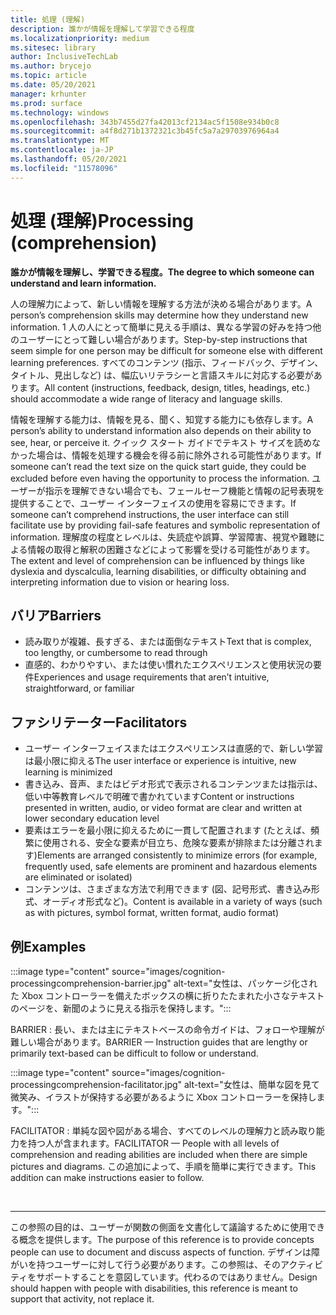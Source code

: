 ```yaml
---
title: 処理 (理解)
description: 誰かが情報を理解して学習できる程度
ms.localizationpriority: medium
ms.sitesec: library
author: InclusiveTechLab
ms.author: brycejo
ms.topic: article
ms.date: 05/20/2021
manager: krhunter
ms.prod: surface
ms.technology: windows
ms.openlocfilehash: 343b7455d27fa42013cf2134ac5f1508e934b0c8
ms.sourcegitcommit: a4f8d271b1372321c3b45fc5a7a29703976964a4
ms.translationtype: MT
ms.contentlocale: ja-JP
ms.lasthandoff: 05/20/2021
ms.locfileid: "11578096"
---
```

# <a name="processing-comprehension"></a><span data-ttu-id="64ef6-103">処理 (理解)</span><span class="sxs-lookup"><span data-stu-id="64ef6-103">Processing (comprehension)</span></span>

**<span data-ttu-id="64ef6-104">誰かが情報を理解し、学習できる程度。</span><span class="sxs-lookup"><span data-stu-id="64ef6-104">The degree to which someone can understand and learn information.</span></span>**

<span data-ttu-id="64ef6-105">人の理解力によって、新しい情報を理解する方法が決める場合があります。</span><span class="sxs-lookup"><span data-stu-id="64ef6-105">A person’s comprehension skills may determine how they understand new information.</span></span> <span data-ttu-id="64ef6-106">1 人の人にとって簡単に見える手順は、異なる学習の好みを持つ他のユーザーにとって難しい場合があります。</span><span class="sxs-lookup"><span data-stu-id="64ef6-106">Step-by-step instructions that seem simple for one person may be difficult for someone else with different learning preferences.</span></span> <span data-ttu-id="64ef6-107">すべてのコンテンツ (指示、フィードバック、デザイン、タイトル、見出しなど) は、幅広いリテラシーと言語スキルに対応する必要があります。</span><span class="sxs-lookup"><span data-stu-id="64ef6-107">All content (instructions, feedback, design, titles, headings, etc.) should accommodate a wide range of literacy and language skills.</span></span>

<span data-ttu-id="64ef6-108">情報を理解する能力は、情報を見る、聞く、知覚する能力にも依存します。</span><span class="sxs-lookup"><span data-stu-id="64ef6-108">A person’s ability to understand information also depends on their ability to see, hear, or perceive it.</span></span> <span data-ttu-id="64ef6-109">クイック スタート ガイドでテキスト サイズを読めなかった場合は、情報を処理する機会を得る前に除外される可能性があります。</span><span class="sxs-lookup"><span data-stu-id="64ef6-109">If someone can’t read the text size on the quick start guide, they could be excluded before even having the opportunity to process the information.</span></span> <span data-ttu-id="64ef6-110">ユーザーが指示を理解できない場合でも、フェールセーフ機能と情報の記号表現を提供することで、ユーザー インターフェイスの使用を容易にできます。</span><span class="sxs-lookup"><span data-stu-id="64ef6-110">If someone can’t comprehend instructions, the user interface can still facilitate use by providing fail-safe features and symbolic representation of information.</span></span> <span data-ttu-id="64ef6-111">理解度の程度とレベルは、失読症や誤算、学習障害、視覚や難聴による情報の取得と解釈の困難さなどによって影響を受ける可能性があります。</span><span class="sxs-lookup"><span data-stu-id="64ef6-111">The extent and level of comprehension can be influenced by things like dyslexia and dyscalculia, learning disabilities, or difficulty obtaining and interpreting information due to vision or hearing loss.</span></span>

## <a name="barriers"></a><span data-ttu-id="64ef6-112">バリア</span><span class="sxs-lookup"><span data-stu-id="64ef6-112">Barriers</span></span>
* <span data-ttu-id="64ef6-113">読み取りが複雑、長すぎる、または面倒なテキスト</span><span class="sxs-lookup"><span data-stu-id="64ef6-113">Text that is complex, too lengthy, or cumbersome to read through</span></span>
* <span data-ttu-id="64ef6-114">直感的、わかりやすい、または使い慣れたエクスペリエンスと使用状況の要件</span><span class="sxs-lookup"><span data-stu-id="64ef6-114">Experiences and usage requirements that aren’t intuitive, straightforward, or familiar</span></span>

## <a name="facilitators"></a><span data-ttu-id="64ef6-115">ファシリテーター</span><span class="sxs-lookup"><span data-stu-id="64ef6-115">Facilitators</span></span>

* <span data-ttu-id="64ef6-116">ユーザー インターフェイスまたはエクスペリエンスは直感的で、新しい学習は最小限に抑える</span><span class="sxs-lookup"><span data-stu-id="64ef6-116">The user interface or experience is intuitive, new learning is minimized</span></span>
* <span data-ttu-id="64ef6-117">書き込み、音声、またはビデオ形式で表示されるコンテンツまたは指示は、低い中等教育レベルで明確で書かれています</span><span class="sxs-lookup"><span data-stu-id="64ef6-117">Content or instructions presented in written, audio, or video format are clear and written at lower secondary education level</span></span>
* <span data-ttu-id="64ef6-118">要素はエラーを最小限に抑えるために一貫して配置されます (たとえば、頻繁に使用される、安全な要素が目立ち、危険な要素が排除または分離されます)</span><span class="sxs-lookup"><span data-stu-id="64ef6-118">Elements are arranged consistently to minimize errors (for example, frequently used, safe elements are prominent and hazardous elements are eliminated or isolated)</span></span>
* <span data-ttu-id="64ef6-119">コンテンツは、さまざまな方法で利用できます (図、記号形式、書き込み形式、オーディオ形式など)。</span><span class="sxs-lookup"><span data-stu-id="64ef6-119">Content is available in a variety of ways (such as with pictures, symbol format, written format, audio format)</span></span>


## <a name="examples"></a><span data-ttu-id="64ef6-120">例</span><span class="sxs-lookup"><span data-stu-id="64ef6-120">Examples</span></span>

:::image type="content" source="images/cognition-processingcomprehension-barrier.jpg" alt-text="女性は、パッケージ化された Xbox コントローラーを備えたボックスの横に折りたたまれた小さなテキストのページを、新聞のように見える指示を保持します。":::

<span data-ttu-id="64ef6-122">BARRIER : 長い、または主にテキストベースの命令ガイドは、フォローや理解が難しい場合があります。</span><span class="sxs-lookup"><span data-stu-id="64ef6-122">BARRIER — Instruction guides that are lengthy or primarily text-based can be difficult to follow or understand.</span></span>

:::image type="content" source="images/cognition-processingcomprehension-facilitator.jpg" alt-text="女性は、簡単な図を見て微笑み、イラストが保持する必要があるように Xbox コントローラーを保持します。":::

<span data-ttu-id="64ef6-124">FACILITATOR : 単純な図や図がある場合、すべてのレベルの理解力と読み取り能力を持つ人が含まれます。</span><span class="sxs-lookup"><span data-stu-id="64ef6-124">FACILITATOR — People with all levels of comprehension and reading abilities are included when there are simple pictures and diagrams.</span></span> <span data-ttu-id="64ef6-125">この追加によって、手順を簡単に実行できます。</span><span class="sxs-lookup"><span data-stu-id="64ef6-125">This addition can make instructions easier to follow.</span></span>

&nbsp;

[comment]: # (フッター ステートメント)
___
<span data-ttu-id="64ef6-127">この参照の目的は、ユーザーが関数の側面を文書化して議論するために使用できる概念を提供します。</span><span class="sxs-lookup"><span data-stu-id="64ef6-127">The purpose of this reference is to provide concepts people can use to document and discuss aspects of function.</span></span> <span data-ttu-id="64ef6-128">デザインは障がいを持つユーザーに対して行う必要があります。この参照は、そのアクティビティをサポートすることを意図しています。代わるのではありません。</span><span class="sxs-lookup"><span data-stu-id="64ef6-128">Design should happen with people with disabilities, this reference is meant to support that activity, not replace it.</span></span> 